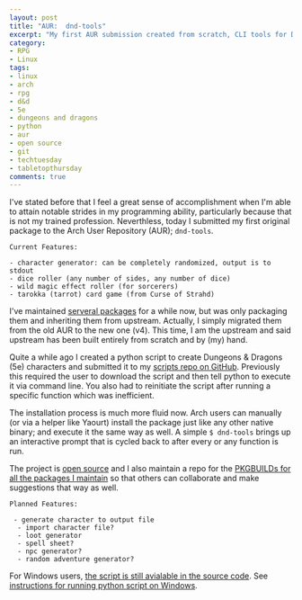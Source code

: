 ```yaml
---
layout: post
title: "AUR:  dnd-tools"
excerpt: "My first AUR submission created from scratch, CLI tools for DND5E"
category:
- RPG
- Linux
tags:
- linux
- arch
- rpg
- d&d
- 5e
- dungeons and dragons
- python
- aur
- open source
- git
- techtuesday
- tabletopthursday
comments: true
---
```



I've stated before that I feel a great sense of accomplishment when I'm able to attain notable strides in my programming ability, particularly because that is not my trained profession.  Neverthless, today I submitted my first original package to the Arch User Repository (AUR); ```dnd-tools```.

~~~
Current Features:

- character generator: can be completely randomized, output is to stdout
- dice roller (any number of sides, any number of dice)
- wild magic effect roller (for sorcerers)
- tarokka (tarrot) card game (from Curse of Strahd)
~~~

I've maintained [serveral packages](https://aur.archlinux.org/packages/?O=0&SeB=M&K=gtbjj&outdated=&SB=n&SO=a&PP=50&do_Search=Go) for a while now, but was only packaging them and inheriting them from upstream.  Actually, I simply migrated them from the old AUR to the new one (v4).  This time, I am the upstream and said upstream has been built entirely from scratch and by (my) hand.

Quite a while ago I created a python script to create Dungeons & Dragons (5e) characters and submitted it to my [scripts repo on GitHub](https://github.com/gtbjj/scripts).  Previously this required the user to download the script and then tell python to execute it via command line.  You also had to reinitiate the script after running a specific function which was inefficient.

The installation process is much more fluid now.  Arch users can manually (or via a helper like Yaourt) install the package just like any other native binary; and execute it the same way as well.  A simple ```$ dnd-tools``` brings up an interactive prompt that is cycled back to after every or any function is run.

The project is [open source](https://github.com/gtbjj/dnd-tools) and I also maintain a repo for the [PKGBUILDs for all the packages I maintain](https://github.com/gtbjj/pkgbuild) so that others can collaborate and make suggestions that way as well.

~~~
Planned Features:

 - generate character to output file
  - import character file?
  - loot generator
  - spell sheet?
  - npc generator?
  - random adventure generator?
~~~

For Windows users, [the script is still avialable in the source code](https://raw.githubusercontent.com/gtbjj/dnd-tools/master/scripts/dnd-tools).  See [instructions for running python script on Windows](http://pythoncentral.io/execute-python-script-file-shell/).